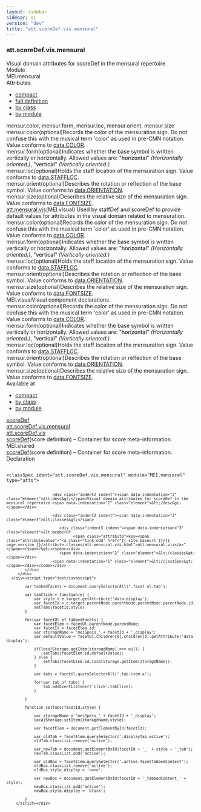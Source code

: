 ```yaml
---
layout: sidebar
sidebar: s1
version: "dev"
title: "att.scoreDef.vis.mensural"
---
```

<div class="specPage">
   <div class="attClassSpec">
      <h3 id="att.scoreDef.vis.mensural">att.scoreDef.vis.mensural</h3>
      <div class="specs">
         <div class="desc">Visual domain attributes for scoreDef in the mensural repertoire.</div>
         <div class="facet module">
            <div class="label">Module</div>
            <div class="statement text">MEI.mensural</div>
         </div>
         <div class="facet attributes" id="attributes">
            <div class="label">Attributes</div>
            <div class="statement classes list">
               <ul class="tab">
                  <li class="tab-item"><a data-display="compact" id="attributes_compact_tab" href="#attributes" class="displayTab active">compact</a></li>
                  <li class="tab-item"><a data-display="full" id="attributes_full_tab" href="#attributes" class="displayTab">full definition</a></li>
                  <li class="tab-item"><a data-display="class" id="attributes_class_tab" href="#attributes" class="displayTab">by class</a></li>
                  <li class="tab-item"><a data-display="module" id="attributes_module_tab" href="#attributes" class="displayTab">by module</a></li>
               </ul>
               <div id="attributes_tabbedContent_compact" class="facetTabbedContent compact active"><span class="ident attribute" title="Records the color of the mensuration sign. Do not confuse this with the musical term 'color' as used in pre-CMN notation.">mensur.color</span>, <span class="ident attribute" title="Indicates whether the base symbol is written vertically or horizontally.">mensur.form</span>, <span class="ident attribute" title="Holds the staff location of the mensuration sign.">mensur.loc</span>, <span class="ident attribute" title="Describes the rotation or reflection of the base symbol.">mensur.orient</span>, <span class="ident attribute" title="Describes the relative size of the mensuration sign.">mensur.size</span></div>
               <div id="attributes_tabbedContent_full" class="facetTabbedContent full">
                  <div class="attributeDef def" data-module="MEI.visual"><span class="ident attribute" title="Records the color of the mensuration sign. Do not confuse this with the musical term 'color' as used in pre-CMN notation.">mensur.color</span><span class="attributeUsage">(optional)</span><span class="attributeDesc desc">Records the color of the mensuration sign. Do not confuse this with the musical term
                        'color' as used in pre-CMN notation.</span><span class="attributeValues">
                        Value conforms to <a class="link_odd_classSpec" href="{{ site.baseurl }}/{{ page.version }}/data-types/data.color.html">data.COLOR</a>.
                        </span></div>
                  <div class="attributeDef def" data-module="MEI.visual"><span class="ident attribute" title="Indicates whether the base symbol is written vertically or horizontally.">mensur.form</span><span class="attributeUsage">(optional)</span><span class="attributeDesc desc">Indicates whether the base symbol is written vertically or horizontally.</span><span class="attributeValues">
                        Allowed values are:
                        "<span style="font-weight: 500;">horizontal</span>" <i>(Horizontally oriented.)</i>,  "<span style="font-weight: 500;">vertical</span>" <i>(Vertically oriented.)</i></span></div>
                  <div class="attributeDef def" data-module="MEI.visual"><span class="ident attribute" title="Holds the staff location of the mensuration sign.">mensur.loc</span><span class="attributeUsage">(optional)</span><span class="attributeDesc desc">Holds the staff location of the mensuration sign.</span><span class="attributeValues">
                        Value conforms to <a class="link_odd_classSpec" href="{{ site.baseurl }}/{{ page.version }}/data-types/data.staffloc.html">data.STAFFLOC</a>.
                        </span></div>
                  <div class="attributeDef def" data-module="MEI.visual"><span class="ident attribute" title="Describes the rotation or reflection of the base symbol.">mensur.orient</span><span class="attributeUsage">(optional)</span><span class="attributeDesc desc">Describes the rotation or reflection of the base symbol.</span><span class="attributeValues">
                        Value conforms to <a class="link_odd_classSpec" href="{{ site.baseurl }}/{{ page.version }}/data-types/data.orientation.html">data.ORIENTATION</a>.
                        </span></div>
                  <div class="attributeDef def" data-module="MEI.visual"><span class="ident attribute" title="Describes the relative size of the mensuration sign.">mensur.size</span><span class="attributeUsage">(optional)</span><span class="attributeDesc desc">Describes the relative size of the mensuration sign.</span><span class="attributeValues">
                        Value conforms to <a class="link_odd_classSpec" href="{{ site.baseurl }}/{{ page.version }}/data-types/data.fontsize.html">data.FONTSIZE</a>.
                        </span></div>
               </div>
               <div id="attributes_tabbedContent_class" class="facetTabbedContent class">
                  <div class="classBox" title="att.mensural.vis">
                     <div class="classHeading"><label class="classLabel"><a class="classLink" href="{{ site.baseurl }}/{{ page.version }}/attribute-classes/att.mensural.vis.html">att.mensural.vis</a></label><span class="classDesc">(MEI.visual) Used by staffDef and scoreDef to provide default values for attributes
                           in the visual domain related to mensuration.</span></div>
                     <div class="classContent">
                        <div class="attributeDef def" data-module="MEI.visual"><span class="ident attribute" title="Records the color of the mensuration sign. Do not confuse this with the musical term 'color' as used in pre-CMN notation.">mensur.color</span><span class="attributeUsage">(optional)</span><span class="attributeDesc desc">Records the color of the mensuration sign. Do not confuse this with the musical term
                              'color' as used in pre-CMN notation.</span><span class="attributeValues">
                              Value conforms to <a class="link_odd_classSpec" href="{{ site.baseurl }}/{{ page.version }}/data-types/data.color.html">data.COLOR</a>.
                              </span></div>
                        <div class="attributeDef def" data-module="MEI.visual"><span class="ident attribute" title="Indicates whether the base symbol is written vertically or horizontally.">mensur.form</span><span class="attributeUsage">(optional)</span><span class="attributeDesc desc">Indicates whether the base symbol is written vertically or horizontally.</span><span class="attributeValues">
                              Allowed values are:
                              "<span style="font-weight: 500;">horizontal</span>" <i>(Horizontally oriented.)</i>,  "<span style="font-weight: 500;">vertical</span>" <i>(Vertically oriented.)</i></span></div>
                        <div class="attributeDef def" data-module="MEI.visual"><span class="ident attribute" title="Holds the staff location of the mensuration sign.">mensur.loc</span><span class="attributeUsage">(optional)</span><span class="attributeDesc desc">Holds the staff location of the mensuration sign.</span><span class="attributeValues">
                              Value conforms to <a class="link_odd_classSpec" href="{{ site.baseurl }}/{{ page.version }}/data-types/data.staffloc.html">data.STAFFLOC</a>.
                              </span></div>
                        <div class="attributeDef def" data-module="MEI.visual"><span class="ident attribute" title="Describes the rotation or reflection of the base symbol.">mensur.orient</span><span class="attributeUsage">(optional)</span><span class="attributeDesc desc">Describes the rotation or reflection of the base symbol.</span><span class="attributeValues">
                              Value conforms to <a class="link_odd_classSpec" href="{{ site.baseurl }}/{{ page.version }}/data-types/data.orientation.html">data.ORIENTATION</a>.
                              </span></div>
                        <div class="attributeDef def" data-module="MEI.visual"><span class="ident attribute" title="Describes the relative size of the mensuration sign.">mensur.size</span><span class="attributeUsage">(optional)</span><span class="attributeDesc desc">Describes the relative size of the mensuration sign.</span><span class="attributeValues">
                              Value conforms to <a class="link_odd_classSpec" href="{{ site.baseurl }}/{{ page.version }}/data-types/data.fontsize.html">data.FONTSIZE</a>.
                              </span></div>
                     </div>
                  </div>
               </div>
               <div id="attributes_tabbedContent_module" class="facetTabbedContent module">
                  <div class="classBox" title="MEI.visual">
                     <div class="classHeading"><label class="classLabel">MEI.visual</label><span class="classDesc">Visual component declarations.</span></div>
                     <div class="classContent">
                        <div class="attributeDef def" data-module="MEI.visual"><span class="ident attribute" title="Records the color of the mensuration sign. Do not confuse this with the musical term 'color' as used in pre-CMN notation.">mensur.color</span><span class="attributeUsage">(optional)</span><span class="attributeDesc desc">Records the color of the mensuration sign. Do not confuse this with the musical term
                              'color' as used in pre-CMN notation.</span><span class="attributeValues">
                              Value conforms to <a class="link_odd_classSpec" href="{{ site.baseurl }}/{{ page.version }}/data-types/data.color.html">data.COLOR</a>.
                              </span></div>
                        <div class="attributeDef def" data-module="MEI.visual"><span class="ident attribute" title="Indicates whether the base symbol is written vertically or horizontally.">mensur.form</span><span class="attributeUsage">(optional)</span><span class="attributeDesc desc">Indicates whether the base symbol is written vertically or horizontally.</span><span class="attributeValues">
                              Allowed values are:
                              "<span style="font-weight: 500;">horizontal</span>" <i>(Horizontally oriented.)</i>,  "<span style="font-weight: 500;">vertical</span>" <i>(Vertically oriented.)</i></span></div>
                        <div class="attributeDef def" data-module="MEI.visual"><span class="ident attribute" title="Holds the staff location of the mensuration sign.">mensur.loc</span><span class="attributeUsage">(optional)</span><span class="attributeDesc desc">Holds the staff location of the mensuration sign.</span><span class="attributeValues">
                              Value conforms to <a class="link_odd_classSpec" href="{{ site.baseurl }}/{{ page.version }}/data-types/data.staffloc.html">data.STAFFLOC</a>.
                              </span></div>
                        <div class="attributeDef def" data-module="MEI.visual"><span class="ident attribute" title="Describes the rotation or reflection of the base symbol.">mensur.orient</span><span class="attributeUsage">(optional)</span><span class="attributeDesc desc">Describes the rotation or reflection of the base symbol.</span><span class="attributeValues">
                              Value conforms to <a class="link_odd_classSpec" href="{{ site.baseurl }}/{{ page.version }}/data-types/data.orientation.html">data.ORIENTATION</a>.
                              </span></div>
                        <div class="attributeDef def" data-module="MEI.visual"><span class="ident attribute" title="Describes the relative size of the mensuration sign.">mensur.size</span><span class="attributeUsage">(optional)</span><span class="attributeDesc desc">Describes the relative size of the mensuration sign.</span><span class="attributeValues">
                              Value conforms to <a class="link_odd_classSpec" href="{{ site.baseurl }}/{{ page.version }}/data-types/data.fontsize.html">data.FONTSIZE</a>.
                              </span></div>
                     </div>
                  </div>
               </div>
            </div>
         </div>
         <div class="facet availableAt" id="availableAt">
            <div class="label">Available at</div>
            <div class="statement classes list">
               <ul class="tab">
                  <li class="tab-item"><a data-display="compact" id="availableAt_compact_tab" href="#availableAt" class="displayTab active">compact</a></li>
                  <li class="tab-item"><a data-display="class" id="availableAt_class_tab" href="#availableAt" class="displayTab">by class</a></li>
                  <li class="tab-item"><a data-display="module" id="availableAt_module_tab" href="#availableAt" class="displayTab">by module</a></li>
               </ul>
               <div id="availableAt_tabbedContent_compact" class="facetTabbedContent compact active"><span class="ident element" title="(score definition) – Container for score meta-information."><a class="link_odd_elementSpec" href="{{ site.baseurl }}/{{ page.version }}/elements/scoredef.html">scoreDef</a></span></div>
               <div id="availableAt_tabbedContent_class" class="facetTabbedContent class">
                  <div class="classBox" title="att.scoreDef.vis.mensural">
                     <div class="classHeading"><label class="classLabel"><a class="classLink" href="{{ site.baseurl }}/{{ page.version }}/attribute-classes/att.scoredef.vis.mensural.html">att.scoreDef.vis.mensural</a></label><span class="classDesc"></span></div>
                     <div class="classContent">
                        <div class="classBox" title="att.scoreDef.vis">
                           <div class="classHeading"><label class="classLabel"><a class="classLink" href="{{ site.baseurl }}/{{ page.version }}/attribute-classes/att.scoredef.vis.html">att.scoreDef.vis</a></label><span class="classDesc"></span></div>
                           <div class="classContent">
                              <div class="elementRef" data-module="MEI.shared"><a class="link_odd_elementSpec" href="{{ site.baseurl }}/{{ page.version }}/elements/scoredef.html">scoreDef</a><span class="elementDesc">(score definition) – Container for score meta-information.</span></div>
                           </div>
                        </div>
                     </div>
                  </div>
               </div>
               <div id="availableAt_tabbedContent_module" class="facetTabbedContent module">
                  <div class="classBox" title="MEI.shared">
                     <div class="classHeading"><label class="classLabel">MEI.shared</label><span class="classDesc"></span></div>
                     <div class="classContent">
                        <div class="elementRef" data-module="MEI.shared"><a class="link_odd_elementSpec" href="{{ site.baseurl }}/{{ page.version }}/elements/scoredef.html">scoreDef</a><span class="elementDesc">(score definition) – Container for score meta-information.</span></div>
                     </div>
                  </div>
               </div>
            </div>
         </div>
         <div class="facet declaration">
            <div class="label">Declaration</div>
            <div class="statement declaration">
               <div class="code" xml:space="preserve" data-lang="ODD"><code>
                     <div class="indent1 indent"><span data-indentation="1" class="element">&lt;classSpec <span class="attribute">ident=</span><span class="attributevalue">"att.scoreDef.vis.mensural"</span> <span class="attribute">module=</span><span class="attributevalue">"MEI.mensural"</span> <span class="attribute">type=</span><span class="attributevalue">"atts"</span>&gt;</span>
                        
                        <div class="indent2 indent"><span data-indentation="2" class="element">&lt;desc&gt;</span>Visual domain attributes for scoreDef in the mensural repertoire.<span data-indentation="2" class="element">&lt;/desc&gt;</span></div>
                        
                        <div class="indent2 indent"><span data-indentation="2" class="element">&lt;classes&gt;</span>
                           
                           <div class="indent3 indent"><span data-indentation="3" class="element">&lt;memberOf
                                 <span class="attribute">key=<span class="attributevalue">"<a class="link_odd" href="{{ site.baseurl }}/{{ page.version }}/attribute-classes/att.mensural.vis.html">att.mensural.vis</a>"</span></span>/&gt;</span></div>
                           <span data-indentation="2" class="element">&lt;/classes&gt;</span></div>
                        <span data-indentation="1" class="element">&lt;/classSpec&gt;</span></div></code></div>
            </div>
         </div>
      </div><script type="text/javascript">
            
            var tabbedFacets = document.querySelectorAll('.facet ul.tab');
            
            var tabClick = function(e) {
                var style = e.target.getAttribute('data-display');
                var facetId = e.target.parentNode.parentNode.parentNode.parentNode.id;
                setTabs(facetId,style)
            }
            
            for(var facetUl of tabbedFacets) {
                var facetElem = facetUl.parentNode.parentNode;
                var facetId = facetElem.id;
                var storageName = 'meiSpecs_' + facetId + '_display';
                var defaultValue = facetUl.children[0].children[0].getAttribute('data-display');
                
                if(localStorage.getItem(storageName) === null) {
                    setTabs(facetElem.id,defaultValue);
                } else {
                    setTabs(facetElem.id,localStorage.getItem(storageName));
                }
                
                var tabs = facetUl.querySelectorAll('.tab-item a');
                
                for(var tab of tabs) {
                    tab.addEventListener('click',tabClick);
                }
                
            }
            
            function setTabs(facetId,style) {
                
                var storageName = 'meiSpecs_' + facetId + '_display';
                localStorage.setItem(storageName,style);
                
                var facetElem = document.getElementById(facetId);
                
                var oldTab = facetElem.querySelector('.displayTab.active');
                oldTab.classList.remove('active');
                
                var newTab = document.getElementById(facetId + '_' + style + '_tab');
                newTab.classList.add('active');
                
                var oldBox = facetElem.querySelector('.active.facetTabbedContent');
                oldBox.classList.remove('active');
                oldBox.style.display = 'none';
                
                var newBox = document.getElementById(facetId + '_tabbedContent_' + style);
                newBox.classList.add('active');
                newBox.style.display = 'block';
                
            }
        </script></div>
</div>